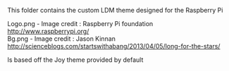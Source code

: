This folder contains the custom LDM theme designed for the Raspberry Pi   

Logo.png - Image credit : Raspberry Pi foundation http://www.raspberrypi.org/   
Bg.png - Image credit : Jason Kinnan http://scienceblogs.com/startswithabang/2013/04/05/long-for-the-stars/   

Is based off the Joy theme provided by default   
